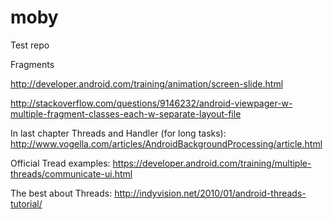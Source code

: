 moby
====
Test repo

Fragments

http://developer.android.com/training/animation/screen-slide.html

http://stackoverflow.com/questions/9146232/android-viewpager-w-multiple-fragment-classes-each-w-separate-layout-file

In last chapter Threads and Handler (for long tasks):
http://www.vogella.com/articles/AndroidBackgroundProcessing/article.html

Official Tread examples: https://developer.android.com/training/multiple-threads/communicate-ui.html

The best about Threads: http://indyvision.net/2010/01/android-threads-tutorial/

